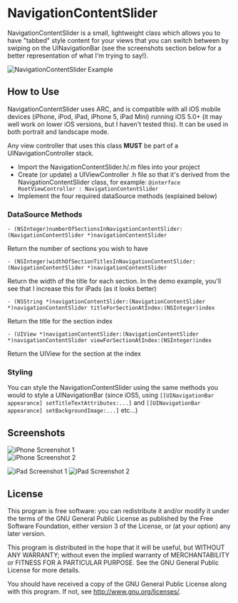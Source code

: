NavigationContentSlider
=======================

NavigationContentSlider is a small, lightweight class which allows you to have "tabbed" style content for your views that you can switch between by swiping on the UINavigationBar (see the screenshots section below for a better representation of what I'm trying to say!).

![NavigationContentSlider Example](http://i.imgur.com/uydZt.gif)

How to Use
----------

NavigationContentSlider uses ARC, and is compatible with all iOS mobile devices (iPhone, iPod, iPad, iPhone 5, iPad Mini) running iOS 5.0+ (it may well work on lower iOS versions, but I haven't tested this). It can be used in both portrait and landscape mode.

Any view controller that uses this class **MUST** be part of a UINavigationController stack.

* Import the NavigationContentSlider.h/.m files into your project
* Create (or update) a UIViewController .h file so that it's derived from the NavigationContentSlider class, for example: ```@interface RootViewController : NavigationContentSlider```
* Implement the four required dataSource methods (explained below)

### DataSource Methods

```- (NSInteger)numberOfSectionsInNavigationContentSlider:(NavigationContentSlider *)navigationContentSlider```

Return the number of sections you wish to have

```- (NSInteger)widthOfSectionTitlesInNavigationContentSlider:(NavigationContentSlider *)navigationContentSlider```

Return the width of the title for each section. In the demo example, you'll see that I increase this for iPads (as it looks better)

```- (NSString *)navigationContentSlider:(NavigationContentSlider *)navigationContentSlider titleForSectionAtIndex:(NSInteger)index```

Return the title for the section index

```- (UIView *)navigationContentSlider:(NavigationContentSlider *)navigationContentSlider viewForSectionAtIndex:(NSInteger)index```

Return the UIView for the section at the index


### Styling

You can style the NavigationContentSlider using the same methods you would to style a UINavigationBar (since iOS5, using ```[[UINavigationBar appearance] setTitleTextAttributes:...]``` and ```[[UINavigationBar appearance] setBackgroundImage:...]``` etc...)


Screenshots
-----------
![iPhone Screenshot 1](http://i.imgur.com/GF942.png)  
![iPhone Screenshot 2](http://i.imgur.com/1hjAe.png)

![iPad Screenshot 1](http://i.imgur.com/u1XiI.png)
![iPad Screenshot 2](http://i.imgur.com/1RFxj.png)

License
-------
This program is free software: you can redistribute it and/or modify it under the terms of the GNU General Public License as published by the Free Software Foundation, either version 3 of the License, or (at your option) any later version.

This program is distributed in the hope that it will be useful, but WITHOUT ANY WARRANTY; without even the implied warranty of MERCHANTABILITY or FITNESS FOR A PARTICULAR PURPOSE.  See the GNU General Public License for more details.

You should have received a copy of the GNU General Public License along with this program.  If not, see <http://www.gnu.org/licenses/>.